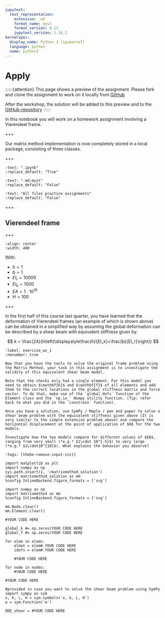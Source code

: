 ```yaml
---
jupytext:
  text_representation:
    extension: .md
    format_name: myst
    format_version: 0.13
    jupytext_version: 1.16.2
kernelspec:
  display_name: Python 3 (ipykernel)
  language: python
  name: python3
---
```


# Apply

::::::{attention}
This page shows a preview of the assignment. Please fork and clone the assignment to work on it locally from [GitHub](https://github.com/CIEM5000-2025/practice-assignments)

After the workshop, the solution will be added to this preview and to the [GitHub-repository](https://github.com/CIEM5000-2025/practice-assignments)
::::::

In this notebook you will work on a homework assignment involving a Vierendeel frame.

+++

Our matrix method implementation is now completely stored in a local package, consisting of three classes.

+++

```{custom_download_link} ./Workshop_1_Apply_stripped.ipynb
:text: ".ipynb"
:replace_default: "True"
```

```{custom_download_link} ./Workshop_1_Apply.md
:text: ".md:myst"
:replace_default: "False"
```

```{custom_download_link} https://github.com/CIEM5000-2025/practice-assignments
:text: "All files practice assignments"
:replace_default: "False"
```

+++

## Vierendeel frame

+++

```{figure} https://raw.githubusercontent.com/ibcmrocha/public/main/vierendeel.png
:align: center
:width: 400
```

With:

- $h = 1$
- $b = 1$
- $EI_r = 10000$
- $EI_k = 1000$
- $EA  = 1\cdot 10^{10}$
- $H = 100$

+++

In the first half of this course last quarter, you have learned that the deformation of Vierendeel frames (an example of which is shown above) can be obtained in a simplified way by assuming the global deformation can be described by a shear beam with equivalent stiffness given by:

$$
k = \frac{24}{h\left(\displaystyle\frac{h}{EI_k}+\frac{b}{EI_r}\right)}
$$

```{exercise-start}
:label: exercise_ws_1
:nonumber: true

Now that you have the tools to solve the original frame problem using the Matrix Method, your task in this assignment is to investigate the validity of this equivalent shear beam model.

Note that the checks only had a single element. For this model you need to obtain $\mathbf{K}$ and $\mathbf{f}$ of all elements and add them to the correct locations in the global stiffness matrix and force vector. To do that, make use of the `global_dofs` function of the Element class and the `np.ix_` Numpy utility function. (Tip: refer back to what you did in the `constrain` function).

Once you have a solution, use SymPy / Maple / pen and paper to solve a shear beam problem with the equivalent stiffness given above (It is very similar to the simple extension problem above) and compare the horizontal displacement at the point of application of $H$ for the two models.

Investigate how the two models compare for different values of $EA$, ranging from very small (*e.g.* $1\cdot 10^{-5}$) to very large (*e.g.* $1\cdot10^{10}$). What explains the behavior you observe?
```

```{code-cell} ipython3
:tags: [thebe-remove-input-init]

import matplotlib as plt
import numpy as np
sys.path.insert(1, '/matrixmethod_solution')
import matrixmethod_solution as mm
%config InlineBackend.figure_formats = ['svg']
```

```{code-cell} ipython3
import numpy as np
import matrixmethod as mm
%config InlineBackend.figure_formats = ['svg']
```

```{code-cell} ipython3
mm.Node.clear()
mm.Element.clear()
```

```{code-cell} ipython3
#YOUR CODE HERE
```

```{code-cell} ipython3
global_k #= np.zeros(YOUR CODE HERE
global_f #= np.zeros(YOUR CODE HERE

for elem in elems:
    elmat = elem#.YOUR CODE HERE
    idofs = elem#.YOUR CODE HERE
    
    #YOUR CODE HERE

for node in nodes:
    #YOUR CODE HERE
```

```{code-cell} ipython3
#YOUR CODE HERE
```

```{code-cell} ipython3
#provided in case you want to solve the shear beam problem using SymPy
import sympy as sym
x, k, L, H = sym.symbols('x, k, L, H')
w = sym.Function('w')

ODE_shear = #YOUR CODE HERE
```

```{exercise-end}
```
